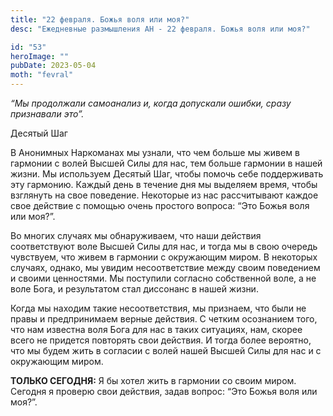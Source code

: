 ```yaml
---
title: "22 февраля. Божья воля или моя?"
desc: "Ежедневные размышления АН - 22 февраля. Божья воля или моя?"

id: "53"
heroImage: ""
pubDate: 2023-05-04
moth: "fevral"
---
```


_“Мы продолжали самоанализ и, когда допускали ошибки, сразу признавали это”._

Десятый Шаг

В Анонимных Наркоманах мы узнали, что чем больше мы живем в гармонии с волей
Высшей Силы для нас, тем больше гармонии в нашей жизни. Мы используем Десятый
Шаг, чтобы помочь себе поддерживать эту гармонию. Каждый день в течение дня мы
выделяем время, чтобы взглянуть на свое поведение. Некоторые из нас
рассчитывают каждое свое действие с помощью очень простого вопроса: “Это Божья
воля или моя?”.

Во многих случаях мы обнаруживаем, что наши действия соответствуют воле Высшей
Силы для нас, и тогда мы в свою очередь чувствуем, что живем в гармонии с
окружающим миром. В некоторых случаях, однако, мы увидим несоответствие между
своим поведением и своими ценностями. Мы поступили согласно собственной воле,
а не воле Бога, и результатом стал диссонанс в нашей жизни.

Когда мы находим такие несоответствия, мы признаем, что были не правы и
предпринимаем верные действия. С четким осознанием того, что нам известна воля
Бога для нас в таких ситуациях, нам, скорее всего не придется повторять свои
действия. И тогда более вероятно, что мы будем жить в согласии с волей нашей
Высшей Силы для нас и с окружающим миром.

**ТОЛЬКО СЕГОДНЯ:** Я бы хотел жить в гармонии со своим миром. Сегодня я
проверю свои действия, задав вопрос: “Это Божья воля или моя?”.
